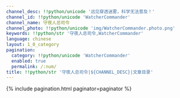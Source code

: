 ```yaml
---
channel_desc: !!python/unicode '远见穿透迷雾，科学无法普及！'
channel_id: !!python/unicode 'WatcherCommander'
channel_name: 守夜人总司令
channel_photo: !!python/unicode 'img/WatcherCommander.photo.png'
keywords: !!python/str '守夜人总司令,WatcherCommander'
language: chinese
layout: 1_0_category
pagination:
  category: !!python/unicode 'WatcherCommander'
  enabled: true
  permalink: /:num/
title: !!python/str '守夜人总司令|${CHANNEL_DESC}|文章目录'
---
```

{% include pagination.html paginator=paginator %}
